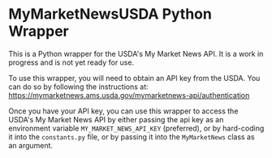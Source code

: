 # MyMarketNewsUSDA Python Wrapper

This is a Python wrapper for the USDA's My Market News API. It is a work in progress and is not yet ready for use.

To use this wrapper, you will need to obtain an API key from the USDA. You can do so by following the instructions at: 
https://mymarketnews.ams.usda.gov/mymarketnews-api/authentication

Once you have your API key, you can use this wrapper to access the USDA's My Market News API by either passing the api 
key as an environment variable `MY_MARKET_NEWS_API_KEY` (preferred), or by hard-coding it into the `constants.py` file,
or by passing it into the `MyMarketNews` class as an argument.
